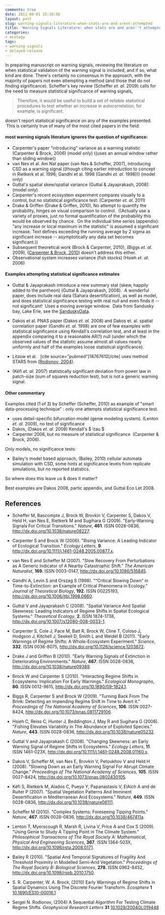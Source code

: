 ```yaml
---
comments: true
date: 2011-06-01 15:10:56
layout: post
slug: warning-signals-literature-when-stats-are-and-arent-attempted
title: 'Warning Signals Literature: when stats are and aren''t attempted'
categories:
- ecology
tags:
- warning-signals
- delayed-release
---
```


In preparing manuscript on warning signals, reviewing the literature on when statistical validation of the warning signal is included, and if so, what kind are done.  There's certainly no consensus in the approach, with the majority of papers not even attempting a method (and those that do not finding significance).  Scheffer's key review (Scheffer _et. al._ 2009) calls for the need to measure statistical significance of warning signals,

> Therefore, it would be useful to build a set of reliable statistical procedures to test whether an increase in autocorrelation, for example, is significant.


doesn't report statistical significance on any of the examples presented.  This is certainly true of many of the most cited papers in the field:


#### most warning signals literature ignores the question of significance:

	
* Carpenter's paper "introducing" variance as a warning statistic (Carpenter & Brock, 2006) (model only) ((uses an annual window rather than sliding window))
* van Nes et al. Am Nat paper (van Nes & Scheffer, 2007), introducing CSD as a warning signal ((though citing earlier introduction to concept in Rietkerk et al. 1996; Gandhi et al. 1998 (Gandhi _et. al._ 1998))) (model only)
* Guttal's spatial skew/spatial variance (Guttal & Jayaprakash, 2008): (model only)
* Carpenter's recent ecosystem experiment compares visually to a control, but no statistical significance test: (Carpenter _et. al._ 2011)
* Drake & Griffen (Drake & Griffen, 2010), No attempt to quantify the probability, hinges on visual comparison to control.  ((Actually use a variety of proxies, just no formal quantification of the probability this would be observed by chance.  On the individual time series (appendix): "any increase or local maximum in the statistic" is assumed a significant increase. Text defines exceeding the running average by 2 sigma as significant increase -- asymptotically any data set becomes significant.))
* Subsequent theoretical work (Brock & Carpenter, 2010), (Biggs _et. al._ 2009), (<span class="showtooltip" title="Carpenter S and Brock W (2010). Early Warnings of Regime Shifts in
Spatial Dynamics Using The Discrete Fourier Transform. _Ecosphere_,
*1*. ISSN 2150-8925,  http://dx.doi.org/10.1890/ES10-00016.1."><a href="http://dx.doi.org/10.1890/ES10-00016.1">Carpenter & Brock, 2010</a></span>) doesn't address this either.
* Observational system increases variance (fish stocks) (Hsieh _et. al._ 2006)




#### Examples attempting statistical significance estimates


* Guttal & Jayaprakash introduce a new summary stat (skew, happily added to the pantheon) (Guttal & Jayaprakash, 2008).  A wonderful paper, does include real data (Sahara desertification), as well as model, and does statistical significance testing with real null and even finds it -- not significant!  Uses a moving average window.  Data from Sandusky bay, Lake Erie, see the [SanduskyData](http://www.heidelberg.edu/academiclife/distinctive/ncwqr/data/data).

* Dakos et al. PNAS paper (Dakos _et. al._ 2008) and Dakos et. al. spatial correlation paper (Gandhi _et. al._ 1998) are one of few examples with statistical significance using Kendall's correlation test, and at least in the appendix comparing it to a reasonable AR(1) null (under which the observed values of the statistic assume almost all values nearly uniformly and half of the examples loose statistical significance).

* Litzow et al.   [cite source="pubmed"]18767612[/cite] uses method STARS from (<span class="showtooltip" title="Rodionov S (2004). A Sequential Algorithm For Testing Climate Regime
Shifts. _Geophysical Research Letters_, *31*. ISSN 0094-8276, 
http://dx.doi.org/10.1029/2004GL019448."><a href="http://dx.doi.org/10.1029/2004GL019448">Rodionov, 2004</a></span>).

* (Kéfi _et. al._ 2007) statistically significant deviation from power law in patch-size (sum of squares reduction test), but is not a generic warning signal.


#### Other commentary

Examples cited (1 of 3) by Scheffer (Scheffer, 2010) as example of "smart data-processing technique" : only one attempts statistical significance test.

	
  * uses detail-specific bifurcation model (genie modeling system). (Lenton _et. al._ 2009), no test of significance
  * Dakos, (Dakos _et. al._ 2008) Kendall's $ \tau $
  * Carpenter 2006, but no measure of statistical significance  (Carpenter & Brock, 2006).


Only models, no significance tests:

	
  * Bailey's model based approach, (Bailey, 2010) cellular automata simulation with CSD, some hints at significance levels from replicate simulations, but no reported statistics.


So where does this leave us & does it matter?

Best examples are Dakos 2008, partic appendix, and Guttal Eco Let 2008.

## References


- Scheffer M, Bascompte J, Brock W, Brovkin V, Carpenter S, Dakos V, Held H, van Nes E, Rietkerk M and Sugihara G (2009).
"Early-Warning Signals For Critical Transitions."
*Nature*, **461**.
ISSN 0028-0836, <a href="http://dx.doi.org/10.1038/nature08227">http://dx.doi.org/10.1038/nature08227</a>.

- Carpenter S and Brock W (2006).
"Rising Variance: A Leading Indicator of Ecological Transition."
*Ecology Letters*, **9**.
<a href="http://dx.doi.org/10.1111/j.1461-0248.2005.00877.x">http://dx.doi.org/10.1111/j.1461-0248.2005.00877.x</a>.

- van Nes E and Scheffer M (2007).
"Slow Recovery From Perturbations as A Generic Indicator of A Nearby Catastrophic Shift."
*The American Naturalist*, **169**.
ISSN 0003-0147, <a href="http://dx.doi.org/10.1086/516845">http://dx.doi.org/10.1086/516845</a>.

- Gandhi A, Levin S and Orszag S (1998).
"“Critical Slowing Down” in Time-to-Extinction: an Example of Critical Phenomena in Ecology."
*Journal of Theoretical Biology*, **192**.
ISSN 00225193, <a href="http://dx.doi.org/10.1006/jtbi.1998.0660">http://dx.doi.org/10.1006/jtbi.1998.0660</a>.

- Guttal V and Jayaprakash C (2008).
"Spatial Variance And Spatial Skewness: Leading Indicators of Regime Shifts in Spatial Ecological Systems."
*Theoretical Ecology*, **2**.
ISSN 1874-1738, <a href="http://dx.doi.org/10.1007/s12080-008-0033-1">http://dx.doi.org/10.1007/s12080-008-0033-1</a>.

- Carpenter S, Cole J, Pace M, Batt R, Brock W, Cline T, Coloso J, Hodgson J, Kitchell J, Seekell D, Smith L and Weidel B (2011).
"Early Warnings of Regime Shifts: A Whole-Ecosystem Experiment."
*Science*, **332**.
ISSN 0036-8075, <a href="http://dx.doi.org/10.1126/science.1203672">http://dx.doi.org/10.1126/science.1203672</a>.

- Drake J and Griffen B (2010).
"Early Warning Signals of Extinction in Deteriorating Environments."
*Nature*, **467**.
ISSN 0028-0836, <a href="http://dx.doi.org/10.1038/nature09389">http://dx.doi.org/10.1038/nature09389</a>.

- Brock W and Carpenter S (2010).
"Interacting Regime Shifts in Ecosystems: Implication For Early Warnings."
*Ecological Monographs*, **80**.
ISSN 0012-9615, <a href="http://dx.doi.org/10.1890/09-1824.1">http://dx.doi.org/10.1890/09-1824.1</a>.

- Biggs R, Carpenter S and Brock W (2009).
"Turning Back From The Brink: Detecting an Impending Regime Shift in Time to Avert it."
*Proceedings of The National Academy of Sciences*, **106**.
ISSN 0027-8424, <a href="http://dx.doi.org/10.1073/pnas.0811729106">http://dx.doi.org/10.1073/pnas.0811729106</a>.

- Hsieh C, Reiss C, Hunter J, Beddington J, May R and Sugihara G (2006).
"Fishing Elevates Variability in The Abundance of Exploited Species."
*Nature*, **443**.
ISSN 0028-0836, <a href="http://dx.doi.org/10.1038/nature05232">http://dx.doi.org/10.1038/nature05232</a>.

- Guttal V and Jayaprakash C (2008).
"Changing Skewness: an Early Warning Signal of Regime Shifts in Ecosystems."
*Ecology Letters*, **11**.
ISSN 1461-023X, <a href="http://dx.doi.org/10.1111/j.1461-0248.2008.01160.x">http://dx.doi.org/10.1111/j.1461-0248.2008.01160.x</a>.

- Dakos V, Scheffer M, van Nes E, Brovkin V, Petoukhov V and Held H (2008).
"Slowing Down as an Early Warning Signal For Abrupt Climate Change."
*Proceedings of The National Academy of Sciences*, **105**.
ISSN 0027-8424, <a href="http://dx.doi.org/10.1073/pnas.0802430105">http://dx.doi.org/10.1073/pnas.0802430105</a>.

- Kéfi S, Rietkerk M, Alados C, Pueyo Y, Papanastasis V, ElAich A and de Ruiter P (2007).
"Spatial Vegetation Patterns And Imminent Desertification in Mediterranean Arid Ecosystems."
*Nature*, **449**.
ISSN 0028-0836, <a href="http://dx.doi.org/10.1038/nature06111">http://dx.doi.org/10.1038/nature06111</a>.

- Scheffer M (2010).
"Complex Systems: Foreseeing Tipping Points."
*Nature*, **467**.
ISSN 0028-0836, <a href="http://dx.doi.org/10.1038/467411a">http://dx.doi.org/10.1038/467411a</a>.

- Lenton T, Myerscough R, Marsh R, Livina V, Price A and Cox S (2009).
"Using Genie to Study A Tipping Point in The Climate System."
*Philosophical Transactions of The Royal Society A: Mathematical, Physical And Engineering Sciences*, **367**.
ISSN 1364-503X, <a href="http://dx.doi.org/10.1098/rsta.2008.0171">http://dx.doi.org/10.1098/rsta.2008.0171</a>.

- Bailey R (2010).
"Spatial And Temporal Signatures of Fragility And Threshold Proximity in Modelled Semi-Arid Vegetation."
*Proceedings of The Royal Society B: Biological Sciences*, **278**.
ISSN 0962-8452, <a href="http://dx.doi.org/10.1098/rspb.2010.1750">http://dx.doi.org/10.1098/rspb.2010.1750</a>.



- S. R. Carpenter, W. A. Brock,   (2010) Early Warnings of Regime Shifts in Spatial Dynamics Using The Discrete Fourier Transform.  *Ecosphere*  **1**  [10.1890/ES10-00016.1](http://dx.doi.org/10.1890/ES10-00016.1)
- Sergei N. Rodionov,   (2004) A Sequential Algorithm For Testing Climate Regime Shifts.  *Geophysical Research Letters*  **31**  [10.1029/2004GL019448](http://dx.doi.org/10.1029/2004GL019448)
